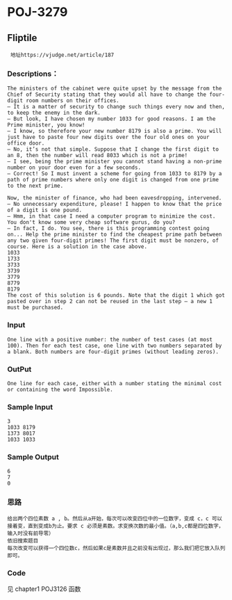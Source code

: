 # POJ-3279

## **Fliptile**

` 地址https://vjudge.net/article/187`

### Descriptions：

```
The ministers of the cabinet were quite upset by the message from the Chief of Security stating that they would all have to change the four-digit room numbers on their offices.
— It is a matter of security to change such things every now and then, to keep the enemy in the dark.
— But look, I have chosen my number 1033 for good reasons. I am the Prime minister, you know!
— I know, so therefore your new number 8179 is also a prime. You will just have to paste four new digits over the four old ones on your office door.
— No, it’s not that simple. Suppose that I change the first digit to an 8, then the number will read 8033 which is not a prime!
— I see, being the prime minister you cannot stand having a non-prime number on your door even for a few seconds.
— Correct! So I must invent a scheme for going from 1033 to 8179 by a path of prime numbers where only one digit is changed from one prime to the next prime.

Now, the minister of finance, who had been eavesdropping, intervened.
— No unnecessary expenditure, please! I happen to know that the price of a digit is one pound.
— Hmm, in that case I need a computer program to minimize the cost. You don't know some very cheap software gurus, do you?
— In fact, I do. You see, there is this programming contest going on... Help the prime minister to find the cheapest prime path between any two given four-digit primes! The first digit must be nonzero, of course. Here is a solution in the case above.
1033
1733
3733
3739
3779
8779
8179
The cost of this solution is 6 pounds. Note that the digit 1 which got pasted over in step 2 can not be reused in the last step – a new 1 must be purchased.
```

### Input

`One line with a positive number: the number of test cases (at most 100). Then for each test case, one line with two numbers separated by a blank. Both numbers are four-digit primes (without leading zeros).`

### OutPut

`One line for each case, either with a number stating the minimal cost or containing the word Impossible.`

### Sample Input

```
3
1033 8179
1373 8017
1033 1033
```

### Sample Output

```
6
7
0
```

### 思路

```
给出两个四位素数 a , b。然后从a开始，每次可以改变四位中的一位数字，变成 c，c 可以接着变，直到变成b为止。要求 c 必须是素数。求变换次数的最小值。（a,b,c都是四位数字，输入时没有前导零）
依旧搜索题目
每次改变可以获得一个四位数c，然后如果c是素数并且之前没有出现过，那么我们把它放入队列即可。
```

### Code

见 chapter1  POJ3126 函数